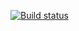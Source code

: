 [![Build status](https://build.appcenter.ms/v0.1/apps/7dd9ab03-50c6-437b-8bff-468c8dfdb64f/branches/master/badge)](https://appcenter.ms)
